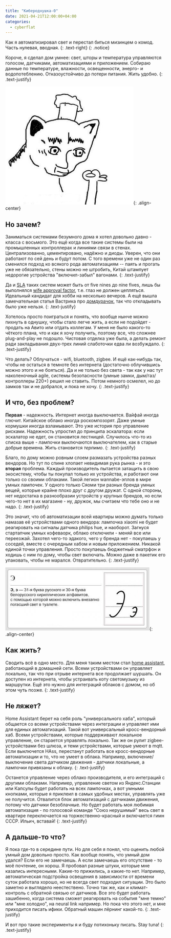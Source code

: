 ```yaml
---
title: "Кибероднушка-0"
date: 2021-04-21T12:00:00+04:00
categories:
  - cyberflat
---
```


Как я автоматизировал свет и перестал биться мизинцем о комод. Часть нулевая, вводная.
{: .text-right}
{: .notice}

Короче, я сделал дом умнее: свет, шторы и температура управляются голосом, датчиками, автоматизациями и приложением. Собираю данные по температуре, влажности, освещенности, энерго- и водопотеблению. Отказоустойчиво до потери питания. Жить удобно.
{: .text-justify}

![image-center](/assets/images/cyberflat_0_belissimo.jpg){: .align-center}

## Но зачем?
Заниматься системами безумного дома я хотел довольно давно - класса с восьмого. Это ещё когда все такие системы были на промышленных контроллерах и линиями связи в стенах. Централизованно, цементировано, надёжно и диоды. Уверен, что они работают по сей день и будут потом. С того времени уже не один раз сменился подход ко всякого рода автоматизациям -- паять и прогать уже не обязательно, стены можно не штробить, Китай штампует недорогие устройства "включил-забыл" вагонами. 
{: .text-justify}

Да и [SLA](https://dev.to/zex/sli-slo-and-sla-12bp) таких систем может быть от five nines до nine fives, лишь бы выполнялся [wife approval factor](https://en.wikipedia.org/wiki/Wife_acceptance_factor), т.е. глаз не должен цепляться. Идеальный кандидат для хобби на несколько вечеров. А ещё вышла замечательная статья Вастрика про [домдурачок](https://vas3k.ru/blog/homesillyhome/), так что откладывать было уже нельзя.
{: .text-justify}

Хотелось просто поиграться и понять, что вообще нынче можно пихнуть в однушку, чтобы стало легче жить, а если не подойдет - продать на Авито или отдать коллегам. У меня не было какого-то чёткого плана, что и как я хочу получить, поэтому все, что сложнее plug-and-play не подошло. Чистовая отделка уже была, а делать ремонт ради закладывания двух-трех линий слаботочки едва ли возбуждало.
{: .text-justify}

Что делать? Облучаться - wifi, bluetooth, zigbee. И ещё как-нибудь так, чтобы не остаться в темноте без интернета (достаточно облучившись можно этого и не бояться). Да и не только без света - так как у нас тут наколеночный agile, системы безопасности (умные замки, дым/газ/контроллеры 220+) решил не ставить. Потом немного осмелел, но до замков так и не добрался, и пока не хочу.
{: .text-justify}

## И что, без проблем?
**Первая** - надежность. Интернет иногда выключается. Вайфай иногда глючит. Китайское облако иногда роскомпозорят. Даже умные кормушки иногда взламывают. Это уже история про управление рисками. Надежность упростил до принципа эскалатора: если эскалатор не едет, он становится лестницей. Случилось что-то из списка выше - лампочки выключаются выключателем, как в старые добрые времена. Жить становится *терпимо*. 
{: .text-justify}

Благо, по дому можно ровным слоем размазать устройства разных вендоров. Но тут по спине хлопает невидимая рука рынка - и это **вторая** проблема. Каждый производитель пытается затащить в свою экосистему, чтобы ты покупал только их устройства, и работают они только со своими облаками. Такой легион wannabe-эплов в мире умных лампочек. У одного только Сяоми три разных бренда умных вещей, которые крайне плохо друг с другом дружат. С одной стороны, нет недостатка в разнообразии устройств у крупных брендов, но если чего-то нет в их магазине - ну, дружок, мы считаем что тебе оно и не надо. 
{: .text-justify}

Это значит, что об автоматизации всей квартиры можно думать только намазав её устройствами одного вендора: лампочка xiaomi не будет реагировать на сигналы датчика philips hue, и наоборот. Загнуся стартапчик умных кофеваорк, облако отключили - меняй все или переезжай. Захотел чего-то эдакого, чего у бренда нет - покупаешь у соседей, вместе с очередным хабом и новым приложением. Никакой единой точки управления. Просто покупаешь бюджетный сматрфон и ходишь с ним по дому, чтобы свет включать. Можно даже в пакетик его упаковать, чтобы не марался. Отвратительно.
{: .text-justify}

![image-center](/assets/images/cyberflat_0_e.jpg){: .align-center}


## Как жить?
Сводить всё в одно место. Для меня таким местом стал [home assistant](https://www.home-assistant.io/), работающий в домашней сети. Всеми устройствами он управляет локально, так что при отрыве интернета все продолжает шуршать. Он доступен из интернета, чтобы устраивать коту светомузыку из маршрутки. Ещё это нужно для интеграций облаков с домом, но об этом чуть позже. 
{: .text-justify}


## Не ляжет?
Home Assistant берет на себя роль "универсального хаба", который общается со всеми устройствами через интеграции и управляет ими для единых автоматизаций. Такой вот универсальный кросс-вендорный хаб. Всеми устройствами, которые поддерживают локальное управление, он старается управлять локально. Так же он рулит zigbee-устройствами без шлюза, и теми устройствами, которые умеют в mqtt. Если выключется HAss, перестанут работать все кросс-вендорные автоматизации и то, что не умеет в облака. Например, включение/выключение света датчиком движения - датчики локальные, а лампочки привязаны к облаку.
{: .text-justify}

Останется управление через облако производителя, и его интеграций с другими облаками. Например, управление светом из Яндекс.Станции или Капсулы будет работать на всех лампочках, а вот умными кнопками, которые я приклеил в самых удобных местах, управлять уже не получится. Отвалится блок автоматизаций с датчиками движения, потому что датчики безоблачные. Но будет работать моя любимая автоматизация - по голосовой команде "Союз нерушимый" весь свет в квартире переключается на торжественно-красный и включается гимн СССР. Ильич, вставай!
{: .text-justify}


## А дальше-то что?
Я пока где-то в середине пути. Но для себя я понял, что оценить любой умный дом довольно просто. Как вообще понять, что умный дом удался? Если его не замечаешь. А если замечаешь его отсутствие - то моё почтение, он хорош. Я пробовал разные штуки, которые мне казались интересными. Какие-то прижились, а какие-то нет. Например, автоматическая подстройка освещения в зависимости от времени суток работала хорошо, но не всегда свет подходил ситуации. Это было заметно и выглядело неестествено. Точно так же, как и климат-контроль с обратной связью от датчиков. Все это будет работать зашибенно, когда система сможет реагировать на события "мне темно" или "мне холодно", на neural link например. Но пока что этого нет, и мне приходится писать ифики. Обратный машин лёрнинг какой-то.
{: .text-justify}

И вот про такие эксперименты я и буду потихоньку писать. Stay tuna!
{: .text-justify}
